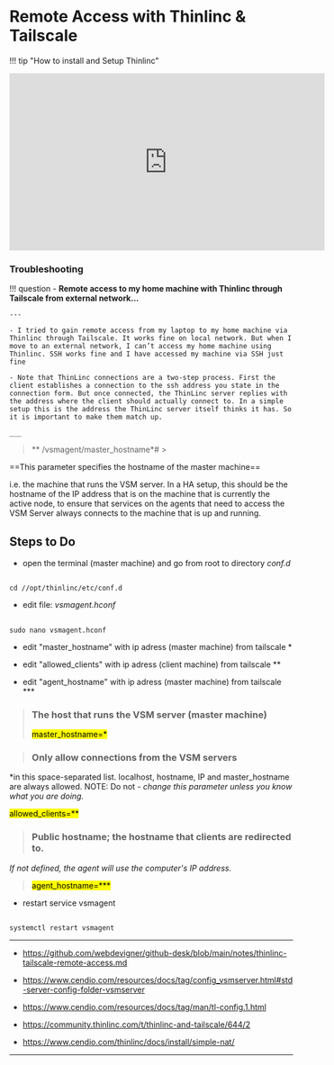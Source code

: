 

# Remote Access with Thinlinc & Tailscale #

!!! tip "How to install and Setup Thinlinc"
    <center><iframe width="560" height="315" src="https://www.youtube-nocookie.com/embed/lTdTZfjSRY4?si=Tja2Y0FDXHHaftwO" title="YouTube video player" frameborder="0" allow="accelerometer; autoplay; clipboard-write; encrypted-media; gyroscope; picture-in-picture; web-share" referrerpolicy="strict-origin-when-cross-origin" allowfullscreen></iframe></center>

### Troubleshooting

!!! question
    - **Remote access to my home machine with Thinlinc through Tailscale from external network...**
    
    ---

    - I tried to gain remote access from my laptop to my home machine via Thinlinc through Tailscale. It works fine on local network. But when I move to an external network, I can’t access my home machine using Thinlinc. SSH works fine and I have accessed my machine via SSH just fine
    
    - Note that ThinLinc connections are a two-step process. First the client establishes a connection to the ssh address you state in the connection form. But once connected, the ThinLinc server replies with the address where the client should actually connect to. In a simple setup this is the address the ThinLinc server itself thinks it has. So it is important to make them match up.

    ___
> ** /vsmagent/master_hostname*# >

==This parameter specifies the hostname of the master machine==

i.e. the machine that runs the VSM server.
In a HA setup, this should be the hostname of the IP address
that is on the machine that is currently the active node,
to ensure that services on the agents that need to access
the VSM Server always connects to the machine that is up and running.

## Steps to Do

- open the terminal (master machine) and go from root to directory *conf.d*

##
    cd //opt/thinlinc/etc/conf.d

-  edit file: *vsmagent.hconf*

##
    sudo nano vsmagent.hconf


   - edit "master_hostname" with ip adress (master machine) from tailscale *

   - edit "allowed_clients" with ip adress (client machine) from tailscale **

   - edit "agent_hostname" with ip adress (master machine) from tailscale ***


 > ### The host that runs the VSM server (master machine)
 >
 ><mark>master_hostname=*</mark>


 > ### Only allow connections from the VSM servers
  *in this space-separated list. localhost, hostname, IP and master_hostname are always allowed. NOTE: Do not - *change this parameter unless you know what you are doing.*
 >
 <mark>allowed_clients=**</mark>


 > ### Public hostname; the hostname that clients are redirected to.
  *If not defined, the agent will use the computer's IP address.*
 >
 > <mark>agent_hostname=***</mark>

 - restart service vsmagent

##
    systemctl restart vsmagent
___

- https://github.com/webdevigner/github-desk/blob/main/notes/thinlinc-tailscale-remote-access.md

- https://www.cendio.com/resources/docs/tag/config_vsmserver.html#std-server-config-folder-vsmserver

- https://www.cendio.com/resources/docs/tag/man/tl-config.1.html
- https://community.thinlinc.com/t/thinlinc-and-tailscale/644/2

+ https://www.cendio.com/thinlinc/docs/install/simple-nat/
___


<!-- more -->
